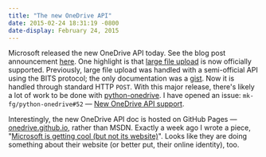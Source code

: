 ```yaml
---
title: "The new OneDrive API"
date: 2015-02-24 18:31:19 -0800
date-display: February 24, 2015
---
```

Microsoft released the new OneDrive API today. See the blog post announcement [here](https://blog.onedrive.com/the-new-onedrive-api/). One highlight is that [large file upload](http://onedrive.github.io/items/upload_large_files.htm) is now officially supported. Previously, large file upload was handled with a semi-official API using the BITS protocol; the only documentation was a [gist](https://gist.github.com/rgregg/37ba8929768a62131e85). Now it is handled through standard HTTP `POST`. With this major release, there's likely a lot of work to be done with [python-onedrive](https://github.com/mk-fg/python-onedrive). I have opened an issue: `mk-fg/python-onedrive#52` — [New OneDrive API support](https://github.com/mk-fg/python-onedrive/issues/52).

Interestingly, the new OneDrive API doc is hosted on GitHub Pages — [onedrive.github.io](http://onedrive.github.io), rather than MSDN. Exactly a week ago I wrote a piece, "[Microsoft is getting cool (but not its website)](/blog/2015-02-17-microsoft-is-getting-cool-but-not-its-website.html)". Looks like they are doing something about their website (or better put, their online identity), too.
